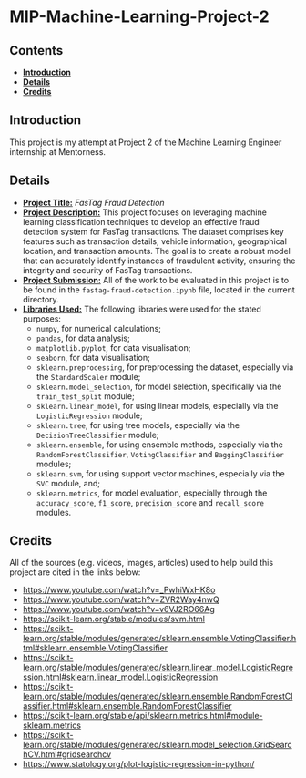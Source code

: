 <h1><b>MIP-Machine-Learning-Project-2</b></h1>

<h2><b>Contents</b></h2>

- [**Introduction**](#introduction)
- [**Details**](#details)
- [**Credits**](#credits)

## **Introduction**
This project is my attempt at Project 2 of the Machine Learning Engineer internship at Mentorness.

## **Details**
* **<u>Project Title:</u>** *FasTag Fraud Detection*
* **<u>Project Description:</u>** This project focuses on leveraging machine learning classification techniques to develop an effective fraud detection system for FasTag transactions. The dataset comprises key features such as transaction details, vehicle information, geographical location, and transaction amounts. The goal is to create a robust model that can accurately identify instances of fraudulent activity, ensuring the integrity  and security of FasTag transactions.
* **<u>Project Submission:</u>** All of the work to be evaluated in this project is to be found in the `fastag-fraud-detection.ipynb` file, located in the current directory.
* **<u>Libraries Used:</u>** The following libraries were used for the stated purposes:
  * `numpy`, for numerical calculations;
  * `pandas`, for data analysis;
  * `matplotlib.pyplot`, for data visualisation;
  * `seaborn`, for data visualisation;
  * `sklearn.preprocessing`, for preprocessing the dataset, especially via the `StandardScaler` module;
  * `sklearn.model_selection`, for model selection, specifically via the `train_test_split` module;
  * `sklearn.linear_model`, for using linear models, especially via the `LogisticRegression` module;
  * `sklearn.tree`, for using tree models, especially via the `DecisionTreeClassifier` module;
  * `sklearn.ensemble`, for using ensemble methods, especially via the `RandomForestClassifier`, `VotingClassifier` and `BaggingClassifier` modules;
  * `sklearn.svm`, for using support vector machines, especially via the `SVC` module, and;
  * `sklearn.metrics`, for model evaluation, especially through the `accuracy_score`, `f1_score`, `precision_score` and `recall_score` modules.

## **Credits**
All of the sources (e.g. videos, images, articles) used to help build this project are cited in the links below:
- https://www.youtube.com/watch?v=_PwhiWxHK8o
- https://www.youtube.com/watch?v=ZVR2Way4nwQ
- https://www.youtube.com/watch?v=v6VJ2RO66Ag
- https://scikit-learn.org/stable/modules/svm.html
- https://scikit-learn.org/stable/modules/generated/sklearn.ensemble.VotingClassifier.html#sklearn.ensemble.VotingClassifier
- https://scikit-learn.org/stable/modules/generated/sklearn.linear_model.LogisticRegression.html#sklearn.linear_model.LogisticRegression
- https://scikit-learn.org/stable/modules/generated/sklearn.ensemble.RandomForestClassifier.html#sklearn.ensemble.RandomForestClassifier
- https://scikit-learn.org/stable/api/sklearn.metrics.html#module-sklearn.metrics
- https://scikit-learn.org/stable/modules/generated/sklearn.model_selection.GridSearchCV.html#gridsearchcv
- https://www.statology.org/plot-logistic-regression-in-python/